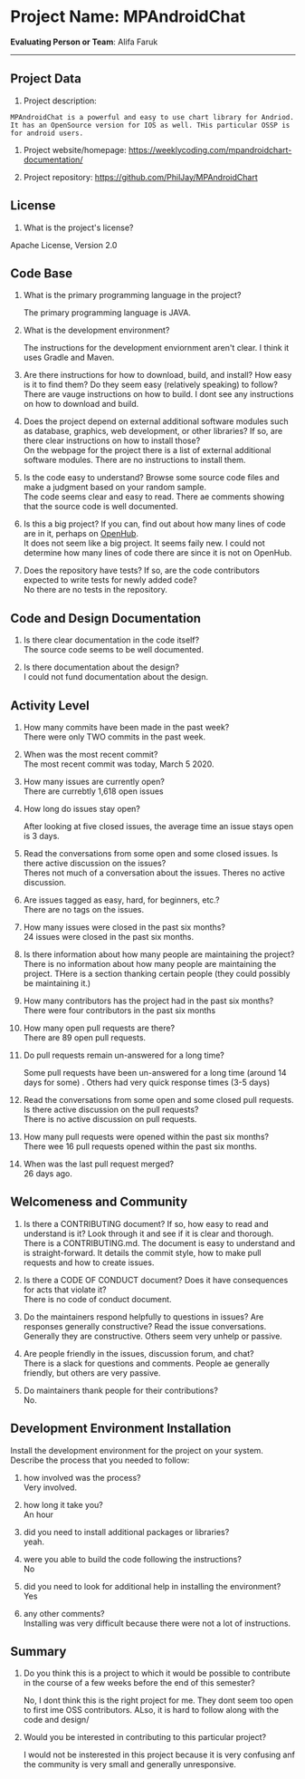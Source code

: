 # Project Name: MPAndroidChat  <!-- replace with the project name -->   
	
**Evaluating Person or Team**: Alifa Faruk
<!-- list your first name and github user-name-->
---

## Project Data

1. Project description: <br>
<!--
What is the purpose of this project? What does the code do? What type of users
does it have?
-->
	MPAndroidChat is a powerful and easy to use chart library for Andriod. It has an OpenSource version for IOS as well. THis particular OSSP is for android users. 

1. Project website/homepage:
https://weeklycoding.com/mpandroidchart-documentation/

1. Project repository:
https://github.com/PhilJay/MPAndroidChart


## License

1. What is the project's license? <br>
<!--
In most repositories there will be a file named LICENSE or something similar in
the root level of the repository. This is the one to examine. There may be
different licenses on specific files, but the project will have a main license.
-->

Apache License, Version 2.0 

## Code Base


1. What is the primary programming language in the project?

	The primary programming language is JAVA.

1. What is the development environment? <br>
	<!--
	For example, is it Gnu C++ on Linux?
	Is it a Windows 10 application? Does one need to develop in a virtual machine?
	-->
	The instructions for the development enviornment aren't clear. I think it uses Gradle and Maven.

1. Are there instructions for how to download, build, and install? How easy is it
to find them? Do they seem easy (relatively speaking) to follow? <br>
	There are vauge instructions on how to build. I dont see any instructions on how to download and build.
 
1. Does the project depend on external additional software modules such as
database,  graphics, web development, or other libraries? If so, are there clear instructions on how to install those? <br>
	On the webpage for the project there is a list of external additional software modules. There are no instructions to install them.

1. Is the code easy to understand? Browse some source code files and make
a judgment based on your random sample. <br>
	The code seems clear and easy to read. There ae comments showing that the source code is well documented.

1. Is this a big project? If you can, find out about how many lines of code
are in it, perhaps on [OpenHub](https://www.openhub.net/). <br>
	It does not seem like a big project. It seems faily new. I could not determine how many lines of code there are since it is not on OpenHub.

1. Does the repository have tests? If so, are the code contributors expected to write tests for newly added code? <br>
	No there are no tests in the repository.


## Code and Design Documentation
1. Is there clear documentation in the code itself? <br>
	The source code seems to be well documented.

1. Is there documentation about the design?  <br>
	I could not fund documentation about the design.

## Activity Level


1. How many commits have been made in the past week? <br>
	There were only TWO commits in the past week.
	
1. When was the most recent commit? <br>
	The most recent commit was today, March 5 2020.

1. How many issues are currently open? <br>
	There are currebtly 1,618 open issues
1. How long do issues stay open? <br>
	<!--
	Take the five closed issues (they can be most recently closed or a sample distributed over time) and look at when each was first reported.
	Compute the number of days that each was open and take the average.
	-->
	After looking at five closed issues, the average time an issue stays open is 3 days.

1. Read the conversations from some open and some closed issues. Is there active discussion on the issues? <br>
	Theres not much of a conversation about the issues. Theres no active discussion.

1. Are issues tagged as easy, hard, for beginners, etc.? <br>
	There are no tags on the issues.

1. How many issues were closed in the past six months? <br>
	24 issues were closed in the past six months.

1. Is there information about how many people are maintaining the project? <br>
	There is no information about how many people are maintaining the project. THere is a section thanking certain people (they could possibly be maintaining it.)

1. How many contributors has the project had in the past six months? <br>
	There were four contributors in the past six months

1. How many open pull requests are there? <br>
	There are 89 open pull requests.

1. Do pull requests remain un-answered for a long time? <br>
	<!--
	Look at the closed pull requests to see how long they stayed open.
	Take the five closed pull requests  (they can be most recently closed or a sample distributed over time) and look at when each was first created.
	Compute the number of days that each was open and take the average.
	-->
	Some pull requests have been un-answered for a long time (around 14 days for some) . Others had very quick response times (3-5 days)

1. Read the conversations from some open and some closed pull requests.  Is there active discussion on the pull requests? <br>
	There is no active discussion on pull requests.

1. How many pull requests were opened within the past six months? <br>
	There wee 16 pull requests opened within the past six months.

1. When was the last  pull request  merged? <br>
	26 days ago.

## Welcomeness and Community

1. Is there a CONTRIBUTING document? If so, how easy to read and understand is it?
Look through it and see if it is clear and thorough. <br>
	There is a CONTRIBUTING.md. The document is easy to understand and is straight-forward. It details the commit style, how to make pull requests and how to create issues.

1. Is there a CODE OF CONDUCT document? Does it have consequences for acts that
violate it? <br>
	There is no code of conduct document.

1. Do the maintainers respond helpfully to questions in issues?
Are responses generally constructive? Read the issue conversations. <br>
	Generally they are constructive. Others seem very unhelp or passive. 

1. Are people friendly in the issues, discussion forum, and chat? <br>
	There is a slack for questions and comments. People ae generally friendly, but others are very passive.

1. Do maintainers thank people for their contributions? <br>
	No.

## Development Environment Installation

Install the development environment for the project on your system.
Describe the process that you needed to follow:

1. how involved was the process? <br>
	Very involved.

1. how long it take you? <br>
	An hour

1. did you need to install additional packages or libraries? <br>
	yeah.

1. were you able to build the code following the instructions? <br>
	No

1. did you need to look for additional help in installing the environment? <br>
	Yes

1. any other comments? <br>
	Installing was very difficult because there were not a lot of instructions. 



## Summary
1. Do you think  this is a project to which it would be possible to contribute
in the course of a few weeks before the end of this semester? <br>
	<!--
	Explain your position. Do NOT simply say 'yes or 'no'.
	-->

	No, I dont think this is the right project for me. They dont seem too open to first ime OSS contributors. ALso, it is hard to follow along with the code and design/ 
1. Would you be interested in contributing to this particular project? <br>
	<!--
	Explain why you would or would not be interested in contributing to this project. Do NOT simply say 'yes or 'no'.
	-->
	I would not be insterested in this project because it is very confusing anf the community is very small and generally unresponsive. 
